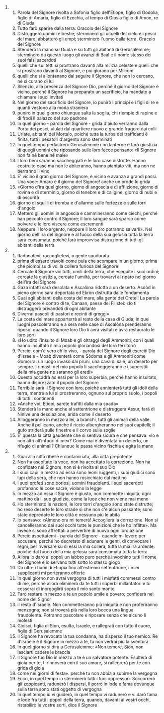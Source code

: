 <ol>
  <li>
    <ol>
      <li>Parola del Signore rivolta a Sofonìa figlio dell'Etiope, figlio di Godolia, figlio di Amaria, figlio di Ezechia, al tempo di Giosia figlio di Amon, re di Giuda</li>
      <li>Tutto farò sparire dalla terra. Oracolo del Signore</li>
      <li>Distruggerò uomini e bestie; sterminerò gli uccelli del cielo e i pesci del mare, abbatterò gli empi; sterminerò l'uomo dalla terra. Oracolo del Signore</li>
      <li>Stenderò la mano su Giuda e su tutti gli abitanti di Gerusalemme; sterminerò da questo luogo gli avanzi di Baal e il nome stesso dei suoi falsi sacerdoti</li>
      <li>quelli che sui tetti si prostrano davanti alla milizia celeste e quelli che si prostrano davanti al Signore, e poi giurano per Milcom</li>
      <li>quelli che si allontanano dal seguire il Signore, che non lo cercano, né si curano di lui</li>
      <li>Silenzio, alla presenza del Signore Dio, perché il giorno del Signore è vicino, perché il Signore ha preparato un sacrificio, ha mandato a chiamare i suoi invitati</li>
      <li>Nel giorno del sacrificio del Signore, io punirò i prìncipi e i figli di re e quanti vestono alla moda straniera</li>
      <li>punirò in quel giorno chiunque salta la soglia, chi riempie di rapine e di frodi il palazzo del suo padrone</li>
      <li>In quel giorno - parola del Signore - grida d'aiuto verranno dalla Porta dei pesci, ululati dal quartiere nuovo e grande fragore dai colli</li>
      <li>Urlate, abitanti del Mortaio, poiché tutta la turba dei trafficanti è finita, tutti i pesatori d'argento sono sterminati</li>
      <li>In quel tempo perlustrerò Gerusalemme con lanterne e farò giustizia di quegli uomini che riposando sulle loro fecce pensano: «Il Signore non fa né bene né male»</li>
      <li>I loro beni saranno saccheggiati e le loro case distrutte. Hanno costruito case ma non le abiteranno, hanno piantato viti, ma non ne berranno il vino</li>
      <li>E' vicino il gran giorno del Signore, è vicino e avanza a grandi passi. Una voce: Amaro è il giorno del Signore! anche un prode lo grida</li>
      <li>«Giorno d'ira quel giorno, giorno di angoscia e di afflizione, giorno di rovina e di sterminio, giorno di tenebre e di caligine, giorno di nubi e di oscurità</li>
      <li>giorno di squilli di tromba e d'allarme sulle fortezze e sulle torri d'angolo</li>
      <li>Metterò gli uomini in angoscia e cammineranno come ciechi, perché han peccato contro il Signore; il loro sangue sarà sparso come polvere e le loro viscere come escrementi</li>
      <li>Neppure il loro argento, neppure il loro oro potranno salvarli». Nel giorno dell'ira del Signore e al fuoco della sua gelosia tutta la terra sarà consumata, poiché farà improvvisa distruzione di tutti gli abitanti della terra</li>
    </ol>
  </li>
  <li>
    <ol>
      <li>Radunatevi, raccoglietevi, o gente spudorata</li>
      <li>prima di essere travolti come pula che scompare in un giorno; prima che piombi su di voi la collera furiosa del Signore</li>
      <li>Cercate il Signore voi tutti, umili della terra, che eseguite i suoi ordini; cercate la giustizia, cercate l'umiltà, per trovarvi al riparo nel giorno dell'ira del Signore</li>
      <li>Gaza infatti sarà desolata e Ascalòna ridotta a un deserto. Asdòd in pieno giorno sarà deportata ed Ekròn distrutta dalle fondamenta</li>
      <li>Guai agli abitanti della costa del mare, alla gente dei Cretei! La parola del Signore è contro di te, Canaan, paese dei Filistei: «Io ti distruggerò privandoti di ogni abitante</li>
      <li>Diverrai pascoli di pastori e recinti di greggi»</li>
      <li>La costa del mare apparterrà al resto della casa di Giuda; in quei luoghi pascoleranno e a sera nelle case di Ascalòna prenderanno riposo, quando il Signore loro Dio li avrà visitati e avrà restaurato le loro sorti</li>
      <li>«Ho udito l'insulto di Moab e gli oltraggi degli Ammoniti, con i quali hanno insultato il mio popolo gloriandosi del loro territorio</li>
      <li>Perciò, com'è vero ch'io vivo, - parola del Signore degli eserciti Dio d'Israele - Moab diventerà come Sòdoma e gli Ammoniti come Gomorra: un luogo invaso dai pruni, una cava di sale, un deserto per sempre. I rimasti del mio popolo li saccheggeranno e i superstiti della mia gente ne saranno gli eredi»</li>
      <li>Questo accadrà ad essi per la loro superbia, perché hanno insultato, hanno disprezzato il popolo del Signore</li>
      <li>Terribile sarà il Signore con loro, poiché annienterà tutti gli idoli della terra, mentre a lui si prostreranno, ognuno sul proprio suolo, i popoli di tutti i continenti</li>
      <li>«Anche voi, Etiopi, sarete trafitti dalla mia spada»</li>
      <li>Stenderà la mano anche al settentrione e distruggerà Assur, farà di Ninive una desolazione, arida come il deserto</li>
      <li>Alloggeranno in mezzo a lei, a branchi, tutti gli animali della valle. Anche il pellicano, anche il riccio albergheranno nei suoi capitelli; il gufo striderà sulle finestre e il corvo sulle soglie</li>
      <li>E' questa la città gaudente che si sentiva sicura e che pensava: «Io e non altri all'infuori di me»? Come mai è diventata un deserto, un rifugio di animali? Chiunque le passa vicino fischia e agita la mano</li>
    </ol>
  </li>
  <li>
    <ol>
      <li>Guai alla città ribelle e contaminata, alla città prepotente</li>
      <li>Non ha ascoltato la voce, non ha accettato la correzione. Non ha confidato nel Signore, non si è rivolta al suo Dio</li>
      <li>I suoi capi in mezzo ad essa sono leoni ruggenti, i suoi giudici sono lupi della sera, che non hanno rosicchiato dal mattino</li>
      <li>I suoi profeti sono boriosi, uomini fraudolenti. I suoi sacerdoti profanano le cose sacre, violano la legge</li>
      <li>In mezzo ad essa il Signore è giusto, non commette iniquità; ogni mattino dà il suo giudizio, come la luce che non viene mai meno</li>
      <li>Ho sterminato le nazioni, le loro torri d'angolo sono state distrutte; ho reso deserte le loro strade sì che non c'è alcun passante; sono state depredate le loro città e nessuno più le abita</li>
      <li>Io pensavo: «Almeno ora mi temerà! Accoglierà la correzione. Non si cancelleranno dai suoi occhi tutte le punizioni che le ho inflitte». Ma invece si sono affrettati a pervertire di nuovo ogni loro azione</li>
      <li>Perciò aspettatemi - parola del Signore - quando mi leverò per accusare, perché ho decretato di adunare le genti, di convocare i regni, per riversare su di essi la mia collera, tutta la mia ira ardente: poiché dal fuoco della mia gelosia sarà consumata tutta la terra</li>
      <li>Allora io darò ai popoli un labbro puro perché invochino tutti il nome del Signore e lo servano tutti sotto lo stesso giogo</li>
      <li>Da oltre i fiumi di Etiopia fino all'estremo settentrione, i miei supplicanti mi porteranno offerte</li>
      <li>In quel giorno non avrai vergogna di tutti i misfatti commessi contro di me, perché allora eliminerò da te tutti i superbi millantatori e tu cesserai di inorgoglirti sopra il mio santo monte</li>
      <li>Farò restare in mezzo a te un popolo umile e povero; confiderà nel nome del Signor</li>
      <li>il resto d'Israele. Non commetteranno più iniquità e non proferiranno menzogna; non si troverà più nella loro bocca una lingua fraudolenta. Potranno pascolare e riposare senza che alcuno li molesti</li>
      <li>Gioisci, figlia di Sion, esulta, Israele, e rallegrati con tutto il cuore, figlia di Gerusalemme</li>
      <li>Il Signore ha revocato la tua condanna, ha disperso il tuo nemico. Re d'Israele è il Signore in mezzo a te, tu non vedrai più la sventura</li>
      <li>In quel giorno si dirà a Gerusalemme: «Non temere, Sion, non lasciarti cadere le braccia</li>
      <li>Il Signore tuo Dio in mezzo a te è un salvatore potente. Esulterà di gioia per te, ti rinnoverà con il suo amore, si rallegrerà per te con grida di gioia</li>
      <li>come nei giorni di festa». perché tu non abbia a subirne la vergogna</li>
      <li>Ecco, in quel tempo io sterminerò tutti i tuoi oppressori. Soccorrerò gli zoppicanti, radunerò i dispersi, li porrò in lode e fama dovunque sulla terra sono stati oggetto di vergogna</li>
      <li>In quel tempo io vi guiderò, in quel tempo vi radunerò e vi darò fama e lode fra tutti i popoli della terra, quando, davanti ai vostri occhi, ristabilirò le vostre sorti, dice il Signore</li>
    </ol>
  </li>
</ol>